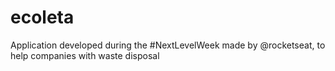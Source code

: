 # ecoleta
Application developed during the #NextLevelWeek made by @rocketseat, to help companies with waste disposal
